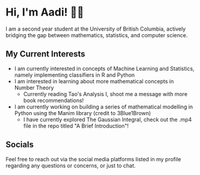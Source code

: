 # Hi, I'm Aadi! 👋🏽
I am a second year student at the University of British Columbia, actively bridging the gap between mathematics, statistics, and computer science. 

## My Current Interests 
- I am currently interested in concepts of Machine Learning and Statistics, namely implementing classifiers in R and Python
- I am interested in learning about more mathematical concepts in Number Theory
    - Currently reading Tao's Analysis I, shoot me a message with more book recommendations!
- I am currently working on building a series of mathematical modelling in Python using the Manim library (credit to 3Blue1Brown)
    - I have currently explored The Gaussian Integral, check out the .mp4 file in the repo titled "A Brief Introduction"!

## Socials
Feel free to reach out via the social media platforms listed in my profile regarding any questions or concerns, or just to chat. 


